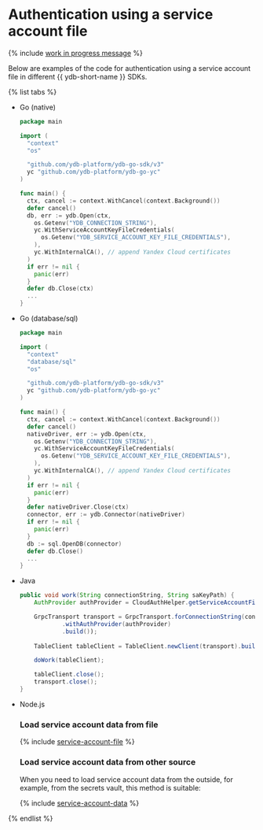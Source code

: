 # Authentication using a service account file

{% include [work in progress message](_includes/addition.md) %}

Below are examples of the code for authentication using a service account file in different {{ ydb-short-name }} SDKs.

{% list tabs %}

- Go (native)

   ```go
   package main

   import (
     "context"
     "os"

     "github.com/ydb-platform/ydb-go-sdk/v3"
     yc "github.com/ydb-platform/ydb-go-yc"
   )

   func main() {
     ctx, cancel := context.WithCancel(context.Background())
     defer cancel()
     db, err := ydb.Open(ctx,
       os.Getenv("YDB_CONNECTION_STRING"),
       yc.WithServiceAccountKeyFileCredentials(
         os.Getenv("YDB_SERVICE_ACCOUNT_KEY_FILE_CREDENTIALS"),
       ),
       yc.WithInternalCA(), // append Yandex Cloud certificates
     )
     if err != nil {
       panic(err)
     }
     defer db.Close(ctx)
     ...
   }
   ```

- Go (database/sql)

   ```go
   package main

   import (
     "context"
     "database/sql"
     "os"

     "github.com/ydb-platform/ydb-go-sdk/v3"
     yc "github.com/ydb-platform/ydb-go-yc"
   )

   func main() {
     ctx, cancel := context.WithCancel(context.Background())
     defer cancel()
     nativeDriver, err := ydb.Open(ctx,
       os.Getenv("YDB_CONNECTION_STRING"),
       yc.WithServiceAccountKeyFileCredentials(
         os.Getenv("YDB_SERVICE_ACCOUNT_KEY_FILE_CREDENTIALS"),
       ),
       yc.WithInternalCA(), // append Yandex Cloud certificates
     )
     if err != nil {
       panic(err)
     }
     defer nativeDriver.Close(ctx)
     connector, err := ydb.Connector(nativeDriver)
     if err != nil {
       panic(err)
     }
     db := sql.OpenDB(connector)
     defer db.Close()
     ...
   }
   ```

- Java

  ```java
  public void work(String connectionString, String saKeyPath) {
      AuthProvider authProvider = CloudAuthHelper.getServiceAccountFileAuthProvider(saKeyPath);

      GrpcTransport transport = GrpcTransport.forConnectionString(connectionString)
              .withAuthProvider(authProvider)
              .build());
      
      TableClient tableClient = TableClient.newClient(transport).build();

      doWork(tableClient);

      tableClient.close();
      transport.close();
  }
  ```

- Node.js
  
  ### Load service account data from file

  {% include [service-account-file](../../../../_includes/nodejs/recipes/auth/service-account-file.md) %}

  ### Load service account data from other source

  When you need to load service account data from the outside, for example, from the secrets vault, this method is suitable:

  {% include [service-account-data](../../../../_includes/nodejs/recipes/auth/service-account-data.md) %}

{% endlist %}

